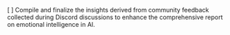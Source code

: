 [ ] Compile and finalize the insights derived from community feedback collected during Discord discussions to enhance the comprehensive report on emotional intelligence in AI.